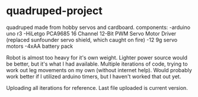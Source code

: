 # quadruped-project
quadruped made from hobby servos and cardboard.
components:
-arduino uno r3
-HiLetgo PCA9685 16 Channel 12-Bit PWM Servo Motor Driver (replaced sunfounder servo shield, which caught on fire)
-12 9g servo motors
-4xAA battery pack

Robot is almost too heavy for it's own weight.  Lighter power source would be better, but it's what I had available.
Multiple iterations of code, trying to work out leg movements on my own (without internet help).  Would probably work better if I utilized arduino timers, but I haven't worked that out yet.

Uploading all iterations for reference.  Last file uploaded is current version.
